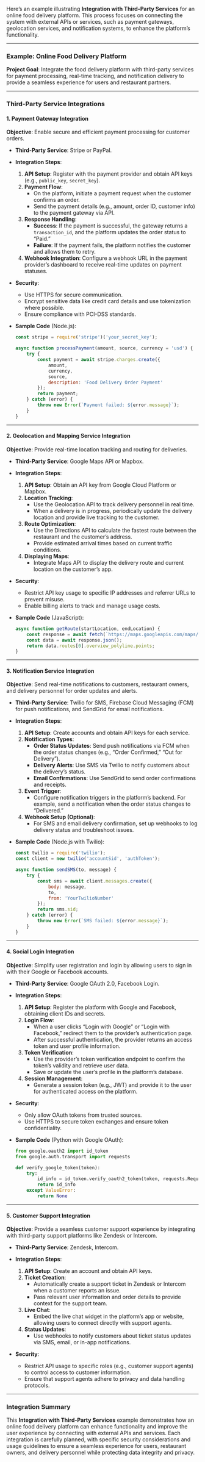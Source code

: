 Here’s an example illustrating **Integration with Third-Party Services** for an online food delivery platform. This process focuses on connecting the system with external APIs or services, such as payment gateways, geolocation services, and notification systems, to enhance the platform’s functionality.

---

### Example: Online Food Delivery Platform

**Project Goal**: Integrate the food delivery platform with third-party services for payment processing, real-time tracking, and notification delivery to provide a seamless experience for users and restaurant partners.

---

### **Third-Party Service Integrations**

#### 1. **Payment Gateway Integration**

   **Objective**: Enable secure and efficient payment processing for customer orders.

   - **Third-Party Service**: Stripe or PayPal.
   - **Integration Steps**:
     1. **API Setup**: Register with the payment provider and obtain API keys (e.g., `public_key`, `secret_key`).
     2. **Payment Flow**:
        - On the platform, initiate a payment request when the customer confirms an order.
        - Send the payment details (e.g., amount, order ID, customer info) to the payment gateway via API.
     3. **Response Handling**:
        - **Success**: If the payment is successful, the gateway returns a `transaction_id`, and the platform updates the order status to “Paid.”
        - **Failure**: If the payment fails, the platform notifies the customer and allows them to retry.
     4. **Webhook Integration**: Configure a webhook URL in the payment provider’s dashboard to receive real-time updates on payment statuses.

   - **Security**:
     - Use HTTPS for secure communication.
     - Encrypt sensitive data like credit card details and use tokenization where possible.
     - Ensure compliance with PCI-DSS standards.

   - **Sample Code** (Node.js):
     ```javascript
     const stripe = require('stripe')('your_secret_key');

     async function processPayment(amount, source, currency = 'usd') {
         try {
             const payment = await stripe.charges.create({
                 amount,
                 currency,
                 source,
                 description: 'Food Delivery Order Payment'
             });
             return payment;
         } catch (error) {
             throw new Error(`Payment failed: ${error.message}`);
         }
     }
     ```

---

#### 2. **Geolocation and Mapping Service Integration**

   **Objective**: Provide real-time location tracking and routing for deliveries.

   - **Third-Party Service**: Google Maps API or Mapbox.
   - **Integration Steps**:
     1. **API Setup**: Obtain an API key from Google Cloud Platform or Mapbox.
     2. **Location Tracking**:
        - Use the Geolocation API to track delivery personnel in real time.
        - When a delivery is in progress, periodically update the delivery location and provide live tracking to the customer.
     3. **Route Optimization**:
        - Use the Directions API to calculate the fastest route between the restaurant and the customer’s address.
        - Provide estimated arrival times based on current traffic conditions.
     4. **Displaying Maps**:
        - Integrate Maps API to display the delivery route and current location on the customer’s app.

   - **Security**:
     - Restrict API key usage to specific IP addresses and referrer URLs to prevent misuse.
     - Enable billing alerts to track and manage usage costs.

   - **Sample Code** (JavaScript):
     ```javascript
     async function getRoute(startLocation, endLocation) {
         const response = await fetch(`https://maps.googleapis.com/maps/api/directions/json?origin=${startLocation}&destination=${endLocation}&key=YOUR_API_KEY`);
         const data = await response.json();
         return data.routes[0].overview_polyline.points;
     }
     ```

---

#### 3. **Notification Service Integration**

   **Objective**: Send real-time notifications to customers, restaurant owners, and delivery personnel for order updates and alerts.

   - **Third-Party Service**: Twilio for SMS, Firebase Cloud Messaging (FCM) for push notifications, and SendGrid for email notifications.
   - **Integration Steps**:
     1. **API Setup**: Create accounts and obtain API keys for each service.
     2. **Notification Types**:
        - **Order Status Updates**: Send push notifications via FCM when the order status changes (e.g., “Order Confirmed,” “Out for Delivery”).
        - **Delivery Alerts**: Use SMS via Twilio to notify customers about the delivery’s status.
        - **Email Confirmations**: Use SendGrid to send order confirmations and receipts.
     3. **Event Trigger**:
        - Configure notification triggers in the platform’s backend. For example, send a notification when the order status changes to “Delivered.”
     4. **Webhook Setup (Optional)**:
        - For SMS and email delivery confirmation, set up webhooks to log delivery status and troubleshoot issues.

   - **Sample Code** (Node.js with Twilio):
     ```javascript
     const twilio = require('twilio');
     const client = new twilio('accountSid', 'authToken');

     async function sendSMS(to, message) {
         try {
             const sms = await client.messages.create({
                 body: message,
                 to,
                 from: 'YourTwilioNumber'
             });
             return sms.sid;
         } catch (error) {
             throw new Error(`SMS failed: ${error.message}`);
         }
     }
     ```

---

#### 4. **Social Login Integration**

   **Objective**: Simplify user registration and login by allowing users to sign in with their Google or Facebook accounts.

   - **Third-Party Service**: Google OAuth 2.0, Facebook Login.
   - **Integration Steps**:
     1. **API Setup**: Register the platform with Google and Facebook, obtaining client IDs and secrets.
     2. **Login Flow**:
        - When a user clicks “Login with Google” or “Login with Facebook,” redirect them to the provider’s authentication page.
        - After successful authentication, the provider returns an access token and user profile information.
     3. **Token Verification**:
        - Use the provider’s token verification endpoint to confirm the token’s validity and retrieve user data.
        - Save or update the user’s profile in the platform’s database.
     4. **Session Management**:
        - Generate a session token (e.g., JWT) and provide it to the user for authenticated access on the platform.

   - **Security**:
     - Only allow OAuth tokens from trusted sources.
     - Use HTTPS to secure token exchanges and ensure token confidentiality.

   - **Sample Code** (Python with Google OAuth):
     ```python
     from google.oauth2 import id_token
     from google.auth.transport import requests

     def verify_google_token(token):
         try:
             id_info = id_token.verify_oauth2_token(token, requests.Request(), "YOUR_CLIENT_ID")
             return id_info
         except ValueError:
             return None
     ```

---

#### 5. **Customer Support Integration**

   **Objective**: Provide a seamless customer support experience by integrating with third-party support platforms like Zendesk or Intercom.

   - **Third-Party Service**: Zendesk, Intercom.
   - **Integration Steps**:
     1. **API Setup**: Create an account and obtain API keys.
     2. **Ticket Creation**:
        - Automatically create a support ticket in Zendesk or Intercom when a customer reports an issue.
        - Pass relevant user information and order details to provide context for the support team.
     3. **Live Chat**:
        - Embed the live chat widget in the platform’s app or website, allowing users to connect directly with support agents.
     4. **Status Updates**:
        - Use webhooks to notify customers about ticket status updates via SMS, email, or in-app notifications.

   - **Security**:
     - Restrict API usage to specific roles (e.g., customer support agents) to control access to customer information.
     - Ensure that support agents adhere to privacy and data handling protocols.

---

### **Integration Summary**

This **Integration with Third-Party Services** example demonstrates how an online food delivery platform can enhance functionality and improve the user experience by connecting with external APIs and services. Each integration is carefully planned, with specific security considerations and usage guidelines to ensure a seamless experience for users, restaurant owners, and delivery personnel while protecting data integrity and privacy.
